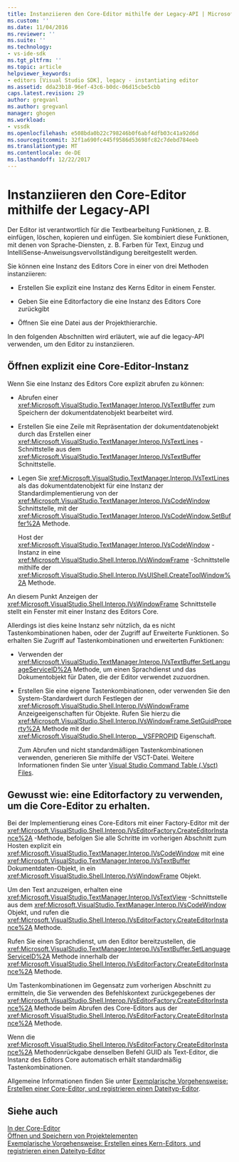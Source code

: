 ```yaml
---
title: Instanziieren den Core-Editor mithilfe der Legacy-API | Microsoft Docs
ms.custom: ''
ms.date: 11/04/2016
ms.reviewer: ''
ms.suite: ''
ms.technology:
- vs-ide-sdk
ms.tgt_pltfrm: ''
ms.topic: article
helpviewer_keywords:
- editors [Visual Studio SDK], legacy - instantiating editor
ms.assetid: dda23b18-96ef-43c6-b0dc-06d15cbe5cbb
caps.latest.revision: 29
author: gregvanl
ms.author: gregvanl
manager: ghogen
ms.workload:
- vssdk
ms.openlocfilehash: e508bda0b22c798246b0f6abf4dfb03c41a92d6d
ms.sourcegitcommit: 32f1a690fc445f9586d53698fc82c7debd784eeb
ms.translationtype: MT
ms.contentlocale: de-DE
ms.lasthandoff: 12/22/2017
---
```

# <a name="instantiating-the-core-editor-by-using-the-legacy-api"></a>Instanziieren den Core-Editor mithilfe der Legacy-API
Der Editor ist verantwortlich für die Textbearbeitung Funktionen, z. B. einfügen, löschen, kopieren und einfügen. Sie kombiniert diese Funktionen, mit denen von Sprache-Diensten, z. B. Farben für Text, Einzug und IntelliSense-Anweisungsvervollständigung bereitgestellt werden.  
  
 Sie können eine Instanz des Editors Core in einer von drei Methoden instanziieren:  
  
-   Erstellen Sie explizit eine Instanz des Kerns Editor in einem Fenster.  
  
-   Geben Sie eine Editorfactory die eine Instanz des Editors Core zurückgibt  
  
-   Öffnen Sie eine Datei aus der Projekthierarchie.  
  
 In den folgenden Abschnitten wird erläutert, wie auf die legacy-API verwenden, um den Editor zu instanziieren.  
  
## <a name="explicitly-opening-a-core-editor-instance"></a>Öffnen explizit eine Core-Editor-Instanz  
 Wenn Sie eine Instanz des Editors Core explizit abrufen zu können:  
  
-   Abrufen einer <xref:Microsoft.VisualStudio.TextManager.Interop.IVsTextBuffer> zum Speichern der dokumentdatenobjekt bearbeitet wird.  
  
-   Erstellen Sie eine Zeile mit Repräsentation der dokumentdatenobjekt durch das Erstellen einer <xref:Microsoft.VisualStudio.TextManager.Interop.IVsTextLines> -Schnittstelle aus dem <xref:Microsoft.VisualStudio.TextManager.Interop.IVsTextBuffer> Schnittstelle.  
  
-   Legen Sie <xref:Microsoft.VisualStudio.TextManager.Interop.IVsTextLines> als das dokumentdatenobjekt für eine Instanz der Standardimplementierung von der <xref:Microsoft.VisualStudio.TextManager.Interop.IVsCodeWindow> Schnittstelle, mit der <xref:Microsoft.VisualStudio.TextManager.Interop.IVsCodeWindow.SetBuffer%2A> Methode.  
  
     Host der <xref:Microsoft.VisualStudio.TextManager.Interop.IVsCodeWindow> -Instanz in eine <xref:Microsoft.VisualStudio.Shell.Interop.IVsWindowFrame> -Schnittstelle mithilfe der <xref:Microsoft.VisualStudio.Shell.Interop.IVsUIShell.CreateToolWindow%2A> Methode.  
  
 An diesem Punkt Anzeigen der <xref:Microsoft.VisualStudio.Shell.Interop.IVsWindowFrame> Schnittstelle stellt ein Fenster mit einer Instanz des Editors Core.  
  
 Allerdings ist dies keine Instanz sehr nützlich, da es nicht Tastenkombinationen haben, oder der Zugriff auf Erweiterte Funktionen. So erhalten Sie Zugriff auf Tastenkombinationen und erweiterten Funktionen:  
  
-   Verwenden der <xref:Microsoft.VisualStudio.TextManager.Interop.IVsTextBuffer.SetLanguageServiceID%2A> Methode, um einen Sprachdienst und das Dokumentobjekt für Daten, die der Editor verwendet zuzuordnen.  
  
-   Erstellen Sie eine eigene Tastenkombinationen, oder verwenden Sie den System-Standardwert durch Festlegen der <xref:Microsoft.VisualStudio.Shell.Interop.IVsWindowFrame> Anzeigeeigenschaften für Objekte. Rufen Sie hierzu die <xref:Microsoft.VisualStudio.Shell.Interop.IVsWindowFrame.SetGuidProperty%2A> Methode mit der <xref:Microsoft.VisualStudio.Shell.Interop.__VSFPROPID> Eigenschaft.  
  
     Zum Abrufen und nicht standardmäßigen Tastenkombinationen verwenden, generieren Sie mithilfe der VSCT-Datei. Weitere Informationen finden Sie unter [Visual Studio Command Table (.Vsct) Files](../extensibility/internals/visual-studio-command-table-dot-vsct-files.md).  
  
## <a name="how-to-use-an-editor-factory-to-obtain-the-core-editor"></a>Gewusst wie: eine Editorfactory zu verwenden, um die Core-Editor zu erhalten.  
 Bei der Implementierung eines Core-Editors mit einer Factory-Editor mit der <xref:Microsoft.VisualStudio.Shell.Interop.IVsEditorFactory.CreateEditorInstance%2A> -Methode, befolgen Sie alle Schritte im vorherigen Abschnitt zum Hosten explizit ein <xref:Microsoft.VisualStudio.TextManager.Interop.IVsCodeWindow> mit eine <xref:Microsoft.VisualStudio.TextManager.Interop.IVsTextBuffer> Dokumentdaten-Objekt, in ein <xref:Microsoft.VisualStudio.Shell.Interop.IVsWindowFrame> Objekt.  
  
 Um den Text anzuzeigen, erhalten eine <xref:Microsoft.VisualStudio.TextManager.Interop.IVsTextView> -Schnittstelle aus dem <xref:Microsoft.VisualStudio.TextManager.Interop.IVsCodeWindow> Objekt, und rufen die <xref:Microsoft.VisualStudio.Shell.Interop.IVsEditorFactory.CreateEditorInstance%2A> Methode.  
  
 Rufen Sie einen Sprachdienst, um den Editor bereitzustellen, die <xref:Microsoft.VisualStudio.TextManager.Interop.IVsTextBuffer.SetLanguageServiceID%2A> Methode innerhalb der <xref:Microsoft.VisualStudio.Shell.Interop.IVsEditorFactory.CreateEditorInstance%2A> Methode.  
  
 Um Tastenkombinationen im Gegensatz zum vorherigen Abschnitt zu ermitteln, die Sie verwenden des Befehlskontext zurückgegebenes der <xref:Microsoft.VisualStudio.Shell.Interop.IVsEditorFactory.CreateEditorInstance%2A> Methode beim Abrufen des Core-Editors aus der <xref:Microsoft.VisualStudio.Shell.Interop.IVsEditorFactory.CreateEditorInstance%2A> Methode.  
  
 Wenn die <xref:Microsoft.VisualStudio.Shell.Interop.IVsEditorFactory.CreateEditorInstance%2A> Methodenrückgabe denselben Befehl GUID als Text-Editor, die Instanz des Editors Core automatisch erhält standardmäßig Tastenkombinationen.  
  
 Allgemeine Informationen finden Sie unter [Exemplarische Vorgehensweise: Erstellen einer Core-Editor, und registrieren einen Dateityp-Editor](../extensibility/walkthrough-creating-a-core-editor-and-registering-an-editor-file-type.md).  
  
## <a name="see-also"></a>Siehe auch  
 [In der Core-Editor](../extensibility/inside-the-core-editor.md)   
 [Öffnen und Speichern von Projektelementen](../extensibility/internals/opening-and-saving-project-items.md)   
 [Exemplarische Vorgehensweise: Erstellen eines Kern-Editors, und registrieren einen Dateityp-Editor](../extensibility/walkthrough-creating-a-core-editor-and-registering-an-editor-file-type.md)